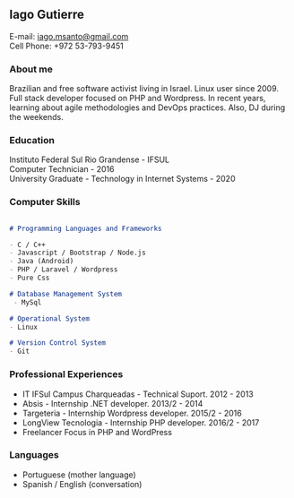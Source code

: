 ## Iago Gutierre

E-mail: iago.msanto@gmail.com     
Cell Phone: +972 53-793-9451  

### About me
Brazilian and free software activist living in Israel. Linux user since 2009. Full stack developer focused on PHP and Wordpress. In recent years, learning about agile methodologies and DevOps practices. Also, DJ during the weekends.

### Education 
 Instituto Federal Sul Rio Grandense - IFSUL   
 Computer Technician -  2016  
 University Graduate - Technology in Internet Systems - 2020
 



### Computer Skills


```markdown

# Programming Languages and Frameworks

- C / C++
- Javascript / Bootstrap / Node.js
- Java (Android)
- PHP / Laravel / Wordpress
- Pure Css

# Database Management System 
 - MySql

# Operational System 
- Linux 

# Version Control System
- Git


```
### Professional Experiences
- IT IFSul Campus Charqueadas - Technical Suport. 2012 - 2013
- Absis - Internship .NET developer. 2013/2 - 2014
- Targeteria - Internship Wordpress developer. 2015/2 - 2016
- LongView Tecnologia - Internship PHP developer. 2016/2 - 2017
- Freelancer Focus in PHP and WordPress 

### Languages
- Portuguese (mother language)
- Spanish / English (conversation)
